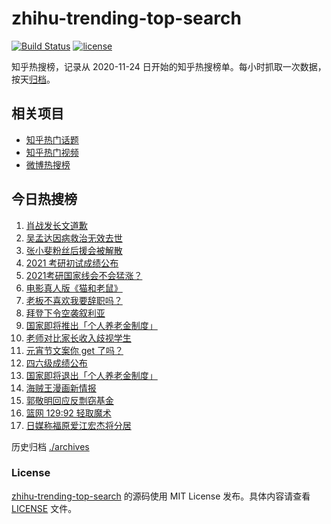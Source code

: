 # zhihu-trending-top-search

[![Build Status](https://github.com/justjavac/zhihu-trending-top-search/workflows/ci/badge.svg?branch=main)](https://github.com/justjavac/zhihu-trending-top-search/actions)
[![license](https://img.shields.io/github/license/justjavac/zhihu-trending-top-search)](https://github.com/justjavac/zhihu-trending-top-search/blob/main/LICENSE)

知乎热搜榜，记录从 2020-11-24 日开始的知乎热搜榜单。每小时抓取一次数据，按天[归档](./archives)。

## 相关项目

- [知乎热门话题](https://github.com/justjavac/zhihu-trending-hot-questions)
- [知乎热门视频](https://github.com/justjavac/zhihu-trending-hot-video)
- [微博热搜榜](https://github.com/justjavac/weibo-trending-hot-search)

## 今日热搜榜

<!-- BEGIN -->
<!-- 最后更新时间 Sat Feb 27 2021 21:05:46 GMT+0800 (CST) -->
1. [肖战发长文道歉](https://www.zhihu.com/search?q=肖战)
1. [吴孟达因病救治无效去世](https://www.zhihu.com/search?q=吴孟达)
1. [张小斐粉丝后援会被解散](https://www.zhihu.com/search?q=张小斐)
1. [2021 考研初试成绩公布](https://www.zhihu.com/search?q=考研成绩)
1. [2021考研国家线会不会猛涨？](https://www.zhihu.com/search?q=考研国家线)
1. [电影真人版《猫和老鼠》](https://www.zhihu.com/search?q=猫和老鼠)
1. [老板不喜欢我要辞职吗？](https://www.zhihu.com/search?q=奇葩说)
1. [拜登下令空袭叙利亚](https://www.zhihu.com/search?q=美国空袭叙利亚)
1. [国家即将推出「个人养老金制度」](https://www.zhihu.com/search?q=养老金)
1. [老师对比家长收入歧视学生](https://www.zhihu.com/search?q=老师对比家长收入)
1. [元宵节文案你 get 了吗？](https://www.zhihu.com/search?q=元宵节)
1. [四六级成绩公布](https://www.zhihu.com/search?q=四六级成绩)
1. [国家即将退出「个人养老金制度」](https://www.zhihu.com/search?q=养老金)
1. [海贼王漫画新情报](https://www.zhihu.com/search?q=海贼王)
1. [郭敬明回应反剽窃基金](https://www.zhihu.com/search?q=郭敬明)
1. [篮网 129:92 轻取魔术](https://www.zhihu.com/search?q=篮网)
1. [日媒称福原爱江宏杰将分居](https://www.zhihu.com/search?q=福原爱江宏杰)
<!-- END -->

历史归档 [./archives](./archives)

### License

[zhihu-trending-top-search](https://github.com/justjavac/zhihu-trending-top-search) 的源码使用 MIT License 发布。具体内容请查看 [LICENSE](./LICENSE) 文件。
